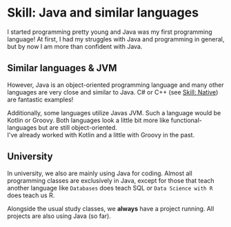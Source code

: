 # Skill: Java and similar languages

I started programming pretty young and Java was my first programming language!
At first, I had my struggles with Java and programming in general, but by now I am more than confident with Java.

## Similar languages & JVM

However, Java is an object-oriented programming language and many other languages are very close and similar to Java.
C# or C++ (see [Skill: Native](/blog/12)) are fantastic examples!

Additionally, some languages utilize Javas JVM.
Such a language would be Kotlin or Groovy.
Both languages look a little bit more like functional-languages but are still object-oriented.  
I've already worked with Kotlin and a little with Groovy in the past.

## University

In university, we also are mainly using Java for coding.
Almost all programming classes are exclusively in Java, except for those that teach another language like `Databases` does teach SQL or `Data Science with R` does teach us R.

Alongside the usual study classes, we **always** have a project running.
All projects are also using Java (so far).
